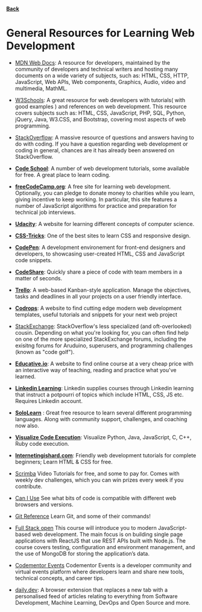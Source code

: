 **[Back](/README.md/)**

# General Resources for Learning Web Development

- [MDN Web Docs](https://developer.mozilla.org/en-US/): A resource for developers, maintained by the community of developers and technical writers and hosting many documents on a wide variety of subjects, such as: HTML, CSS, HTTP, JavaScript, Web APIs, Web components, Graphics, Audio, video and multimedia, MathML.

- [W3Schools](https://www.w3schools.com): A great resource for web developers with tutorials( with good examples ) and references on web development. This resource covers
  subjects such as: HTML, CSS, JavaScript, PHP, SQL, Python, jQuery, Java, W3.CSS, and Bootstrap, covering most aspects of web programming.

- [StackOverflow](https://stackoverflow.com/): A massive resource of questions and answers having to do with coding. If you have a question regarding web development or coding in general, chances are it has already been answered on StackOverflow.

* [**Code School**](https://www.codeschool.com/): A number of web development tutorials, some available for free. A great place to learn coding.

* [**freeCodeCamp.org**](https://www.freecodecamp.org): A free site for learning web development. Optionally, you can pledge to donate money to charities while you learn, giving incentive to keep working. In particular, this site features a number of JavaScript algorithms for practice and preparation for technical job interviews.

* [**Udacity**](https://www.udacity.com/): A website for learning different concepts of computer science.

* [**CSS-Tricks**](https://css-tricks.com/): One of the best sites to learn CSS and responsive design.

* [**CodePen**](https://codepen.io/): A development environement for front-end designers and developers, to showcasing user-created HTML, CSS and JavaScript code snippets.

* [**CodeShare**](https://codeshare.io/): Quickly share a piece of code with team members in a matter of seconds.

* [**Trello**](https://trello.com/): A web-based Kanban-style application. Manage the objectives, tasks and deadlines in all your projects on a user friendly interface.

* [**Codrops**](https://tympanus.net/codrops/): A website to find cutting edge modern web development templates, useful tutorials and snippets for your next web project

- [StackExchange](https://stackexchange.com/): StackOverflow's less specialized (and oft-overlooked) cousin. Depending on what you're looking for, you can often find help on one of the more specialized StackExchange forums, including the exisitng forums for Aruduino, superusers, and programming challenges (known as "code golf").

* [**Educative.io**](https://www.educative.io/learn): A website to find online course at a very cheap price with an interactive way of teaching, reading and practice what you've learned.

* [**Linkedin Learning**](https://www.linkedin.com/learning/me?trk=nav_neptune_learning): Linkedin supplies courses through Linkedin learning that instruct a potpourri of topics which include HTML, CSS, JS etc. Requires Linkedin account.

* [**SoloLearn**](https://www.sololearn.com/Courses/) : Great free resource to learn several different programming languages. Along with community support, challenges, and coaching now also.

* [**Visualize Code Execution**](http://pythontutor.com/): Visualize Python, Java, JavaScript, C, C++, Ruby code execution.

* [**Internetingishard.com**](https://www.internetingishard.com/): Friendly web development tutorials for complete beginners; Learn HTML & CSS for free.
* [Scrimba](http://scrimba.com/) Video Tutorials for free, and some to pay for. Comes with weekly dev challenges, which you can win prizes every week if you contribute.
* [Can I Use](https://caniuse.com/) See what bits of code is compatible with different web browsers and versions.

* [Git Reference](https://git-scm.com/docs) Learn Git, and some of their commands!

* [Full Stack open](https://fullstackopen.com) This course will introduce you to modern JavaScript-based web development. The main focus is on building single page applications with ReactJS that use REST APIs built with Node.js. The course covers testing, configuration and environment management, and the use of MongoDB for storing the application’s data.

* [Codementor Events](https://www.codementor.io/events) Codementor Events is a developer community and virtual events platform where developers learn and share new tools, technical concepts, and career tips.

* [daily.dev](https://daily.dev/): A browser extension that replaces a new tab with a personalised feed of articles relating to everything from Software Development, Machine Learning, DevOps and Open Source and more.